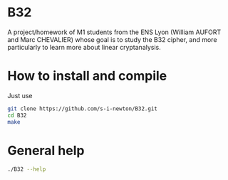 B32
===

A project/homework of M1 students from the ENS Lyon (William AUFORT and Marc CHEVALIER) 
whose goal is to study the B32 cipher, and more particularly to learn more about linear cryptanalysis.

# How to install and compile

Just use 

```bash
git clone https://github.com/s-i-newton/B32.git
cd B32
make
```

# General help

```bash
./B32 --help
```
